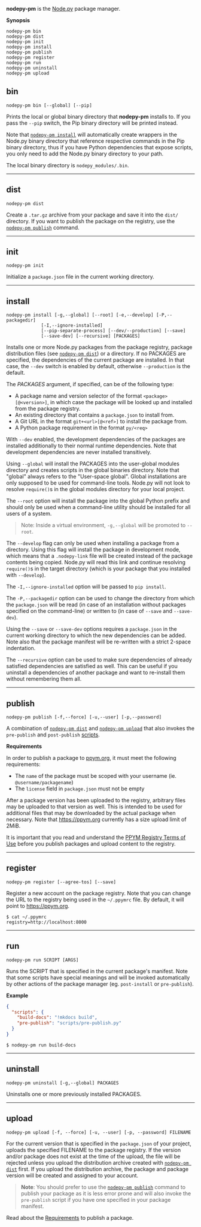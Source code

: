**nodepy-pm** is the [Node.py] package manager.

  [Node.py]: https://github.com/nodepy/nodepy

__Synopsis__

    nodepy-pm bin
    nodepy-pm dist
    nodepy-pm init
    nodepy-pm install
    nodepy-pm publish
    nodepy-pm register
    nodepy-pm run
    nodepy-pm uninstall
    nodepy-pm upload

## bin

```
nodepy-pm bin [--global] [--pip]
```

Prints the local or global binary directory that **nodepy-pm** installs to. If
you pass the `--pip` switch, the Pip binary directory will be printed instead.

Note that [`nodepy-pm install`](install) will automatically create wrappers in
the Node.py binary directory that reference respective commands in the Pip
binary directory, thus if you have Python dependencies that expose scripts,
you only need to add the Node.py binary directory to your path.

The local binary directory is `nodepy_modules/.bin`.

---

## dist

```
nodepy-pm dist
```

Create a `.tar.gz` archive from your package and save it into the `dist/`
directory. If you want to publish the package on the registry, use the
[`nodepy-pm publish`](publish) command.

---

## init

```
nodepy-pm init
```

Initialize a `package.json` file in the current working directory.

---

## install

```
nodepy-pm install [-g,--global] [--root] [-e,--develop] [-P,--packagedir]
             [-I,--ignore-installed]
             [--pip-separate-process] [--dev/--production] [--save]
             [--save-dev] [--recursive] [PACKAGES]
```

Installs one or more Node.py packages from the package registry, package
distribution files (see [`nodepy-pm dist`](dist)) or a directory. If no PACKAGES
are specified, the dependencies of the current package are installed. In that
case, the `--dev` switch is enabled by default, otherwise `--production` is
the default.

The *PACKAGES* argument, if specified, can be of the following type:

- A package name and version selector of the format `<package>[@<version>]`,
  in which case the package will be looked up and installed from the package
  registry.
- An existing directory that contains a `package.json` to install from.
- A Git URL in the format `git+<url>[@<ref>]` to install the package from.
- A Python package requirement in the format `py/<req>`

With `--dev` enabled, the development dependencies of the packages are
installed additionally to their normal runtime dependencies. Note that
development dependencies are never installed transitively.

Using `--global` will install the PACKAGES into the user-global modules directory
and creates scripts in the global binaries directory. Note that "global" always
refers to the "User-space global". Global installations are only supposed to
be used for command-line tools. Node.py will not look to resolve `require()`s
in the global modules directory for your local project.

The `--root` option will install the package into the global Python prefix and
should only be used when a command-line utility should be installed for all
users of a system.

> Note: Inside a virtual environment, `-g,--global` will be promoted to `--root`.

The `--develop` flag can only be used when installing a package from a
directory. Using this flag will install the package in development mode, which
means that a `.nodepy-link` file will be created instead of the package
contents being copied. Node.py will read this link and continue resolving
`require()`s in the target directory (which is your package that you installed
with `--develop`).

The `-I,--ignore-installed` option will be passed to `pip install`.

The `-P,--packagedir` option can be used to change the directory from which
the `package.json` will be read (in case of an installation without packages
specified on the command-line) or written to (in case of `--save` and
`--save-dev`).

Using the `--save` or `--save-dev` options requires a `package.json` in the
current working directory to which the new dependencies can be added. Note
also that the package manifest will be re-written with a strict 2-space
indentation.

The `--recursive` option can be used to make sure dependencies of already
satisfied dependencies are satisfied as well. This can be useful if you
uninstall a dependencies of another package and want to re-install them
without remembering them all.

---

## publish

```
nodepy-pm publish [-f,--force] [-u,--user] [-p,--password]
```

A combination of [`nodepy-pm dist`](dist) and [`nodepy-pm upload`](upload) that also
invokes the `pre-publish` and `post-publish` [scripts](run).

__Requirements__

In order to publish a package to [ppym.org](https://ppym.org), it must
meet the following requirements:

- The `name` of the package must be scoped with your username (ie. `@username/packagename`)
- The `license` field in `package.json` must not be empty

After a package version has been uploaded to the registry, arbitrary files
may be uploaded to that version as well. This is intended to be used for
additional files that may be downloaded by the actual package when necessary.
Note that https://ppym.org currently has a size upload limit of 2MiB.

It is important that you read and understand the [PPYM Registry Terms of Use][0]
before you publish packages and upload content to the registry.

  [0]: https://ppym.org/terms

---

## register

```
nodepy-pm register [--agree-tos] [--save]
```

Register a new account on the package registry. Note that you can change the
URL to the registry being used in the `~/.ppymrc` file. By default, it will
point to https://ppym.org.

    $ cat ~/.ppymrc
    registry=http://localhost:8000

---

## run

```
nodepy-pm run SCRIPT [ARGS]
```

Runs the SCRIPT that is specified in the current package's manifest. Note that
some scripts have special meanings and will be invoked automatically by other
actions of the package manager (eg. `post-install` or `pre-publish`).

__Example__

```json
{
  "scripts": {
    "build-docs": "!mkdocs build",
    "pre-publish": "scripts/pre-publish.py"
  }
}
```

    $ nodepy-pm run build-docs

---

## uninstall

```
nodepy-pm uninstall [-g,--global] PACKAGES
```

Uninstalls one or more previously installed PACKAGES.

---

## upload

```
nodepy-pm upload [-f, --force] [-u, --user] [-p, --password] FILENAME
```

For the current version that is specified in the `package.json` of your
project, uploads the specified FILENAME to the package registry. If the
version and/or package does not exist at the time of the upload, the file
will be rejected unless you upload the distribution archive created with
[`nodepy-pm dist`](dist) first. If you upload the distribution archive, the
package and package version will be created and assigned to your account.

> __Note__: You should prefer to use the [`nodepy-pm publish`](publish) command
> to publish your package as it is less error prone and will also invoke
> the `pre-publish` script if you have one specified in your package manifest.

Read about the [Requirements](publish#requirements) to publish a package.
